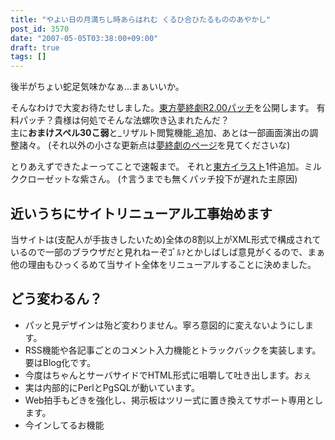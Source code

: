 ```yaml
---
title: "やよい日の月満ちし時あらはれむ くるひ合ひたるもののあやかし"
post_id: 3570
date: "2007-05-05T03:38:00+09:00"
draft: true
tags: []
---
```



後半がちょい蛇足気味かなぁ…まぁいいか。

そんなわけで大変お待たせしました。[東方夢終劇R2.00パッチ](https://danmaq.com/!/thC/)を公開します。
有料パッチ？貴様は何処でそんな法螺吹き込まれたんだ？  
主に**おまけスペル30こ弱**と_リザルト閲覧機能_追加、あとは一部画面演出の調整諸々。
(それ以外の小さな更新点は[夢終劇のページ](https://danmaq.com/!/thC/)を見てくださいな)

とりあえずできたよーってことで速報まで。 それと[東方イラスト](https://danmaq.com/3571)1件追加。ミルククローゼットな紫さん。 (↑言うまでも無くパッチ投下が遅れた主原因)

## 近いうちにサイトリニューアル工事始めます

当サイトは(支配人が手抜きしたいため)全体の8割以上がXML形式で構成されているので一部のブラウザだと見れねーぞｺﾞﾙｧとかしばしば意見がくるので、まぁ他の理由もひっくるめて当サイト全体をリニューアルすることに決めました。

## どう変わるん？

* パッと見デザインは殆ど変わりません。寧ろ意図的に変えないようにします。
* RSS機能や各記事ごとのコメント入力機能とトラックバックを実装します。要はBlog化です。
* 今度はちゃんとサーバサイドでHTML形式に咀嚼して吐き出します。おぇ
* 実は内部的にPerlとPgSQLが動いています。
* Web拍手もどきを強化し、掲示板はツリー式に置き換えてサポート専用とします。
* 今インしてるお機能
